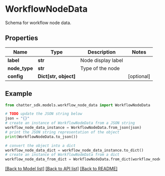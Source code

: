 # WorkflowNodeData

Schema for workflow node data.

## Properties

Name | Type | Description | Notes
------------ | ------------- | ------------- | -------------
**label** | **str** | Node display label | 
**node_type** | **str** | Type of the node | 
**config** | **Dict[str, object]** |  | [optional] 

## Example

```python
from chatter_sdk.models.workflow_node_data import WorkflowNodeData

# TODO update the JSON string below
json = "{}"
# create an instance of WorkflowNodeData from a JSON string
workflow_node_data_instance = WorkflowNodeData.from_json(json)
# print the JSON string representation of the object
print(WorkflowNodeData.to_json())

# convert the object into a dict
workflow_node_data_dict = workflow_node_data_instance.to_dict()
# create an instance of WorkflowNodeData from a dict
workflow_node_data_from_dict = WorkflowNodeData.from_dict(workflow_node_data_dict)
```
[[Back to Model list]](../README.md#documentation-for-models) [[Back to API list]](../README.md#documentation-for-api-endpoints) [[Back to README]](../README.md)


